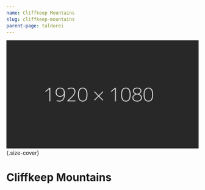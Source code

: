```yaml
---
name: Cliffkeep Mountains
slug: cliffkeep-mountains
parent-page: taldorei
---
```

![Cliffkeep Mountains](assets/img/placeholder_1920x1080.jpg){.size-cover}

# Cliffkeep Mountains